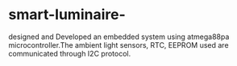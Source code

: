 # smart-luminaire-
designed and  Developed an embedded system using atmega88pa microcontroller.The ambient light sensors, RTC, EEPROM used are communicated through I2C protocol.
